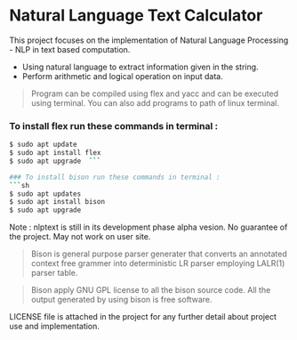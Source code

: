 # Natural Language Text Calculator

This project focuses on the implementation of Natural Language Processing - NLP in text based computation.

* Using natural language to extract information given in the string.
* Perform arithmetic and logical operation on input data.

>Program can be compiled using flex and yacc and can be executed using terminal. You can also add programs to path of  linux terminal.

### To install flex run these commands in terminal :
```sh
$ sudo apt update     
$ sudo apt install flex   
$ sudo apt upgrade  ```

### To install bison run these commands in terminal :
```sh
$ sudo apt updates
$ sudo apt install bison
$ sudo apt upgrade
```

Note : nlptext is still in its development phase alpha vesion. No guarantee of the project. May not work on user site.

> Bison is general purpose parser generater that converts an annotated context free grammer into deterministic LR parser employing LALR(1) parser table.

> Bison apply GNU GPL license to all the bison source code. All the output generated by using bison is free software.

LICENSE file is attached in  the project for any further detail about project use and implementation.
